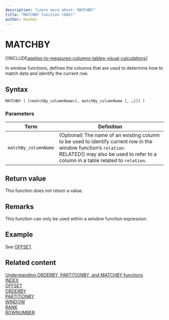```yaml
---
description: "Learn more about: MATCHBY"
title: "MATCHBY function (DAX)"
author: keshen
---
```


# MATCHBY

[!INCLUDE[applies-to-measures-columns-tables-visual-calculations](includes/applies-to-measures-columns-tables-visual-calculations.md)]

In window functions, defines the columns that are used to determine how to match data and identify the current row.

## Syntax  

```dax
MATCHBY ( [<matchBy_columnName>[, matchBy_columnName [, …]]] )
```

### Parameters  

|Term|Definition|  
|--------|--------------|  
|`matchBy_columnName`| (Optional) The name of an existing column to be used to identify current row in the window function’s `relation`.</br> RELATED() may also be used to refer to a column in a table related to `relation`.|

## Return value

This function does not return a value.  

## Remarks

This function can only be used within a window function expression.

## Example

See [OFFSET](offset-function-dax.md).

## Related content

[Understanding ORDERBY, PARTITIONBY, and MATCHBY functions](../dax/best-practices/dax-understand-orderby.md)  
[INDEX](index-function-dax.md)  
[OFFSET](offset-function-dax.md)  
[ORDERBY](orderby-function-dax.md)  
[PARTITIONBY](partitionby-function-dax.md)  
[WINDOW](window-function-dax.md)  
[RANK](rank-function-dax.md)  
[ROWNUMBER](rownumber-function-dax.md)
